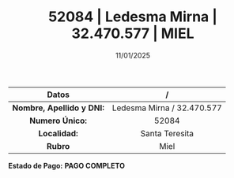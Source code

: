 ﻿---
title: 52084 | Ledesma Mirna | 32.470.577 | MIEL
date: 11/01/2025
draft: false
tags: ['santa-teresita', 'titular', 'miel']
---

|          **Datos**          |  /  |
|:---------------------------:|:---:|
| **Nombre, Apellido y DNI:** | Ledesma Mirna / 32.470.577 |
|      **Numero Único:**      | 52084 |
|        **Localidad:**       | Santa Teresita |
|          **Rubro**          | Miel |

**Estado de Pago:** **PAGO COMPLETO**
